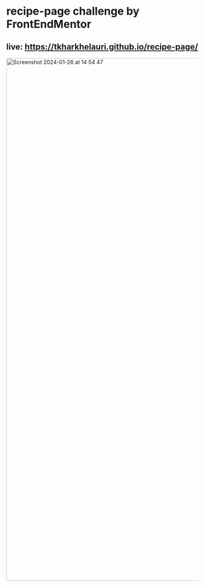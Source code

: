 # recipe-page challenge by FrontEndMentor
## live: https://tkharkhelauri.github.io/recipe-page/

<img width="1371" alt="Screenshot 2024-01-26 at 14 54 47" src="https://github.com/Tkharkhelauri/recipe-page/assets/95001028/52072732-4d80-4da6-b853-e73814ed9fbf">
